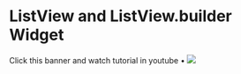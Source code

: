 # ListView and ListView.builder Widget

Click this banner and watch tutorial in youtube • [![](https://cdn.dribbble.com/userupload/16160519/file/original-7dc1e12b4c30af9fb042871f5658ac9f.png?resize=1024x576)](https://youtu.be/e2vvxAZeWSE?si=eh2B3FSv-KdWshup)
